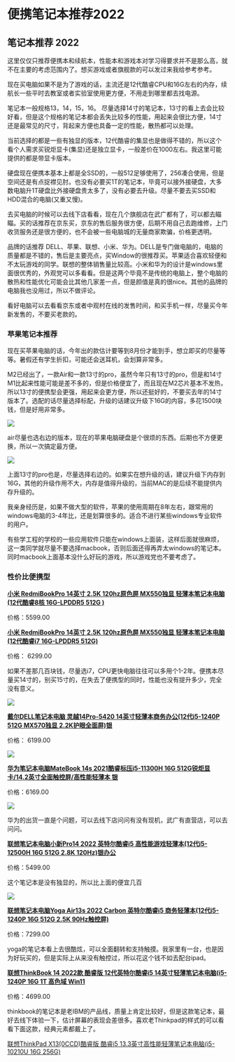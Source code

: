 # 便携笔记本推荐2022

## 笔记本推荐 2022

这里仅仅只推荐便携本和续航本，性能本和游戏本对学习得要求并不是那么高，就不在主要的考虑范围内了。想买游戏或者旗舰款的可以发过来我给参考参考。

现在买电脑如果不是为了游戏的话，主流还是12代酷睿CPU和16G左右的内存，续航长一些平时去教室或者实验室使用更方便，不用走到哪里都去找电源。

笔记本一般规格13，14，15，16。 尽量选择14寸的笔记本，13寸的看上去会比较好看，但是这个规格的笔记本都会丢失比较多的性能，用起来会很比方便，14寸还是最常见的尺寸，背起来方便也具备一定的性能，散热都可以处理。

当前选择的都是一些有独显的版本，12代酷睿的集显也是做得不错的，所以这个看个人需求买锐炬显卡(集显)还是独立显卡，一般差价在1000左右。我这里可能提供的都是带显卡版本。

硬盘现在便携本基本上都是全SSD的，一般512足够使用了，256凑合使用，但是空间还是有点捉襟见肘。也没有必要买1T的笔记本，毕竟可以接外接硬盘，大多数电脑升1T硬盘比外接硬盘贵太多了，没有必要去升级。尽量不要去买SSD和HDD混合的电脑(又重又慢)。

去买电脑的时候可以去线下店看看，现在几个旗舰店在武广都有了，可以都去瞄瞄。买的话推荐在京东买，京东的售后服务很方便，后期不用自己去跑维修，上门收货服务还是很方便的，也不会被一些电脑城的无量商家欺骗，价格更透明。

品牌的话推荐 DELL、苹果、联想、小米、华为。DELL是专门做电脑的，电脑的质量都是不错的，售后是主要亮点，买Window的很推荐买。苹果适合喜欢轻便和不太玩游戏的同学。联想的整体销售量比较高。小米和华为的设计是windows里面很优秀的，外观党可以多看看。但是这两个毕竟不是传统的电脑上，整个电脑的散热和性能优化可能会比其他几家差一点，但是颜值是真的很nice。其他的品牌的电脑我也没用过，所以不做评论。

看好电脑可以去看看京东或者中观村在线的发售时间，和买手机一样，尽量买今年新发售的，不要买老款的。

### 苹果笔记本推荐

现在买苹果电脑的话，今年出的款估计要等到8月份才能到手，想立即买的尽量等等。暑假还有学生折扣，可能还会送耳机，会划算非常多。

M2已经出了，一款Air和一款13寸的pro，虽然今年只有13寸的pro，但是和14寸M1比起来性能可能是差不多的，但是价格便宜了，而且现在M2芯片基本不发热，所以13寸的便携型会更强，用起来会更方便，所以还挺好的，不要买去年的14寸版本了。选配的话尽量选择标配，升级的话建议升级下16G的内容，多花1500块钱，但是好用非常多。

![](http://ossp.pengjunjie.com/mweb/16569241606519.jpg)

air尽量也选右边的版本，现在的苹果电脑硬盘是个很烦的东西。后期也不方便更换，所以一次搞定最方便。

![](http://ossp.pengjunjie.com/mweb/16569242319839.jpg)

上面13寸的pro也是，尽量选择右边的。如果实在想升级的话，建议升级下内存到16G，其他的升级作用不大，内存是值得升级的，当前MAC的是后续不能提供内存升级的。

我亲身经历是，如果不做大型的软件，苹果的使用周期在8年左右，跟常用的windows电脑的3-4年比，还是划算很多的。适合不进行某些windows专业软件的用户。

有些学工程的学校的一些应用软件只能在windows上面装，这样后面就很麻烦，这一类同学就尽量不要选择macbook，否则后面还得再弄太windows的笔记本。同时macbook上面基本没什么好玩的游戏，所以游戏党也不要考虑了。

### 性价比便携型

[**小米 RedmiBookPro 14英寸 2.5K 120hz原色屏 MX550独显 轻薄本笔记本电脑(12代酷睿8核 16G-LPDDR5 512G )**](https://item.jd.com/100035250856.html#crumb-wrap)

价格：5599.00

[**小米 RedmiBookPro 14英寸 2.5K 120hz原色屏 MX550独显 轻薄本笔记本电脑(12代酷睿i7 16G-LPDDR5 512G)**](https://item.jd.com/100035250854.html#crumb-wrap)

价格： 6299.00

如果不差那几百块钱，尽量选i7，CPU更快电脑往往可以多用个1-2年。便携本尽量买14寸的，别买15寸的，在失去了便携型的同时，性能也没有提升多少，完全没有意义。

![](http://ossp.pengjunjie.com/mweb/16569217573517.jpg)

[**戴尔DELL笔记本电脑 灵越14Pro-5420 14英寸轻薄本商务办公(12代i5-1240P 512G MX570独显 2.2K护眼全面屏)银**](https://item.jd.com/100035382634.html#none)

价格： 6199.00

![](http://ossp.pengjunjie.com/mweb/16569228717131.jpg)

[**华为笔记本电脑MateBook 14s 2021酷睿标压i5-11300H 16G 512G锐炬显卡/14.2英寸全面触控屏/高性能轻薄本 银**](https://item.jd.com/100017947835.html#crumb-wrap)

价格：6169.00

![](http://ossp.pengjunjie.com/mweb/16569232149186.jpg)

华为的出货一直是个问题，可以去线下店问问有没有现机，武广有直营店，可以去问问。

[**联想笔记本电脑小新Pro14 2022 英特尔酷睿i5 高性能游戏轻薄本(12代i5-12500H 16G 512G 2.8K 120Hz)银办公**](https://item.jd.com/100039924870.html#crumb-wrap)

价格：5499.00

这个笔记本是没有独显的，所以比上面的便宜几百

![](http://ossp.pengjunjie.com/mweb/16569233669674.jpg)

[**联想笔记本电脑Yoga Air13s 2022 Carbon 英特尔酷睿i5 商务轻薄本(12代i5-1240P 16G 512G 2.5K 90Hz触控屏)**](https://item.jd.com/100023212267.html#crumb-wrap)

价格：7299.00

yoga的笔记本看上去很酷炫，可以全面翻转和支持触摸。我家里有一台，也是因为好玩买的，但是实际上从来没有触控过，所以花这个钱不如去配台ipad。

[**联想ThinkBook 14 2022款 酷睿版 12代英特尔酷睿i5 14英寸轻薄笔记本电脑(i5-1240P 16G 1T 高色域 Win11**](https://item.jd.com/100021505861.html)

价格：4699.00

thinkbook的笔记本是老IBM的产品线，质量上肯定比较好，但是这款笔记本，最好去线下体验一下，估计屏幕的表现会差很多。喜欢老Thinkpad的样式的可以看看下面这款，经典元素都戴上了。

[联想ThinkPad X13(0CCD)酷睿版 酷睿i5 13.3英寸高性能轻薄笔记本电脑(i5-10210U 16G 256G)](https://item.jd.com/100026580006.html)

